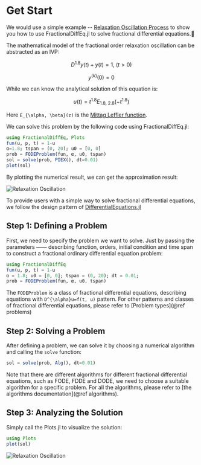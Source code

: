 # Get Start

We would use a simple example -- [Relaxation Oscillation Process](https://encyclopediaofmath.org/wiki/Relaxation_oscillation) to show you how to use FractionalDiffEq.jl to solve fractional differential equations.🙂

The mathematical model of the fractional order relaxation oscillation can be abstracted as an IVP:

```math
D^{1.8}y(t)+y(t)=1,\ (t>0)
```

```math
y^{(k)}(0)=0
```

While we can know the analytical solution of this equation is:

```math
u(t)=t^{1.8}E_{1.8,\ 2.8}(-t^{1.8})
```

Here ``E_{\alpha, \beta}(z)`` is the [Mittag Leffler function](https://scifracx.org/FractionalDiffEq.jl/stable/mittagleffler/).

We can solve this problem by the following code using FractionalDiffEq.jl:

```julia
using FractionalDiffEq, Plots
fun(u, p, t) = 1-u
α=1.8; tspan = (0, 20); u0 = [0, 0]
prob = FODEProblem(fun, α, u0, tspan)
sol = solve(prob, PIEX(), dt=0.01)
plot(sol)
```

By plotting the numerical result, we can get the approximation result:

![Relaxation Oscillation](./assets/example.png)

To provide users with a simple way to solve fractional differential equations, we follow the design pattern of [DifferentialEquations.jl](https://github.com/SciML/DifferentialEquations.jl)

## Step 1: Defining a Problem

First, we need to specify the problem we want to solve. Just by passing the parameters —— describing function, orders, initial condition and time span to construct a fractional ordinary differential equation problem:

```julia
using FractionalDiffEq
fun(u, p, t) = 1-u
α = 1.8; u0 = [0, 0]; tspan = (0, 20); dt = 0.01;
prob = FODEProblem(fun, α, u0, tspan)
```

The ```FODEProblem``` is a class of fractional differential equations, describing equations with ``D^{\alpha}u=f(t, u)`` pattern. For other patterns and classes of fractional differential equations, please refer to [Problem types](@ref problems)

## Step 2: Solving a Problem

After defining a problem, we can solve it by choosing a numerical algorithm and calling the ```solve``` function:

```julia
sol = solve(prob, Alg(), dt=0.01)
```

Note that there are different algorithms for different fractional differential equations, such as FODE, FDDE and DODE, we need to choose a suitable algorithm for a specific problem. For all the algorithms, please refer to [the algorithms documentation](@ref algorithms).

## Step 3: Analyzing the Solution

Simply call the Plots.jl to visualize the solution:

```julia
using Plots
plot(sol)
```

![Relaxation Oscillation](./assets/example.png)